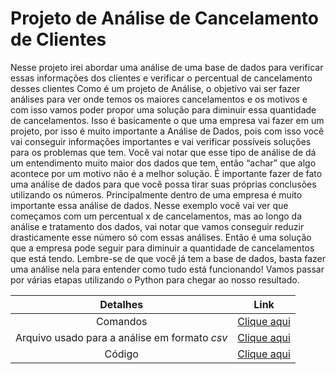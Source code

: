 # Projeto de Análise de Cancelamento de Clientes

Nesse projeto irei abordar uma análise de uma base de dados para verificar essas informações dos clientes e verificar o percentual de cancelamento desses clientes Como é um projeto de Análise, o objetivo vai ser fazer análises para ver onde temos os maiores cancelamentos e os motivos e
com isso vamos poder propor uma solução para diminuir essa quantidade de cancelamentos.
Isso é basicamente o que uma empresa vai fazer em um projeto, por isso é muito importante a Análise de Dados, pois com isso
você vai conseguir informações importantes e vai verificar possíveis soluções para os problemas que tem.
Você vai notar que esse tipo de análise de dá um entendimento muito maior dos dados que tem, então “achar” que algo
acontece por um motivo não é a melhor solução.
É importante fazer de fato uma análise de dados para que você possa tirar suas próprias conclusões utilizando os números.
Principalmente dentro de uma empresa é muito importante essa análise de dados.
Nesse exemplo você vai ver que começamos com um percentual x de cancelamentos, mas ao longo da análise e tratamento dos
dados, vai notar que vamos conseguir reduzir drasticamente esse número só com essas análises.
Então é uma solução que a empresa pode seguir para diminuir a quantidade de cancelamentos que está tendo. Lembre-se de
que você já tem a base de dados, basta fazer uma análise nela para entender como tudo está funcionando!
Vamos passar por várias etapas utilizando o Python para chegar ao nosso resultado.

| Detalhes | Link |
| :-: | :-: |
| Comandos | [Clique aqui](./Comandos.txt) |
| Arquivo usado para a análise em formato *csv* | [Clique aqui](./Arquivos/cancelamentos.csv) |
| Código | [Clique aqui](./codigo.ipynb) |
